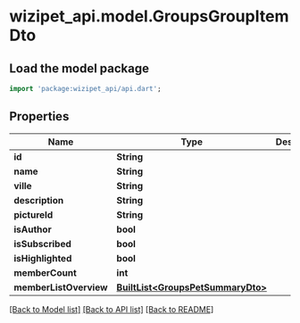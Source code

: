 # wizipet_api.model.GroupsGroupItemDto

## Load the model package
```dart
import 'package:wizipet_api/api.dart';
```

## Properties
Name | Type | Description | Notes
------------ | ------------- | ------------- | -------------
**id** | **String** |  | [optional] 
**name** | **String** |  | [optional] 
**ville** | **String** |  | [optional] 
**description** | **String** |  | [optional] 
**pictureId** | **String** |  | [optional] 
**isAuthor** | **bool** |  | [optional] 
**isSubscribed** | **bool** |  | [optional] 
**isHighlighted** | **bool** |  | [optional] 
**memberCount** | **int** |  | [optional] 
**memberListOverview** | [**BuiltList&lt;GroupsPetSummaryDto&gt;**](GroupsPetSummaryDto.md) |  | [optional] 

[[Back to Model list]](../README.md#documentation-for-models) [[Back to API list]](../README.md#documentation-for-api-endpoints) [[Back to README]](../README.md)


